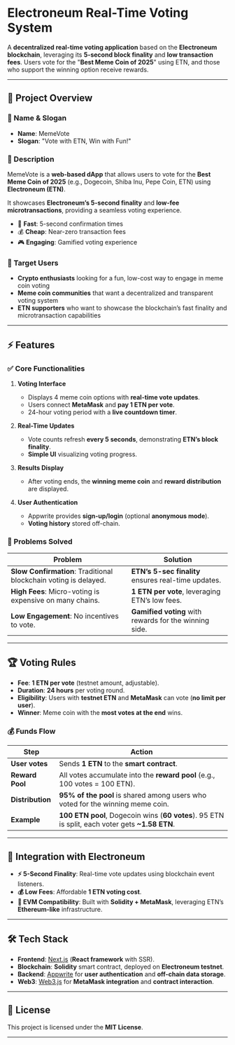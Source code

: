 # Electroneum Real-Time Voting System  

A **decentralized real-time voting application** based on the **Electroneum blockchain**, leveraging its **5-second block finality** and **low transaction fees**. Users vote for the "**Best Meme Coin of 2025**" using ETN, and those who support the winning option receive rewards.  

---

## 📌 Project Overview  

### 🔹 Name & Slogan  
- **Name**: MemeVote  
- **Slogan**: "Vote with ETN, Win with Fun!"  

### 🔹 Description  
MemeVote is a **web-based dApp** that allows users to vote for the **Best Meme Coin of 2025** (e.g., Dogecoin, Shiba Inu, Pepe Coin, ETN) using **Electroneum (ETN)**.  

It showcases **Electroneum’s 5-second finality** and **low-fee microtransactions**, providing a seamless voting experience.  
- 🚀 **Fast**: 5-second confirmation times  
- 💰 **Cheap**: Near-zero transaction fees  
- 🎮 **Engaging**: Gamified voting experience  

### 🎯 Target Users  
- **Crypto enthusiasts** looking for a fun, low-cost way to engage in meme coin voting  
- **Meme coin communities** that want a decentralized and transparent voting system  
- **ETN supporters** who want to showcase the blockchain’s fast finality and microtransaction capabilities  

---

## ⚡ Features  

### ✅ Core Functionalities  
1. **Voting Interface**  
   - Displays 4 meme coin options with **real-time vote updates**.  
   - Users connect **MetaMask** and **pay 1 ETN per vote**.  
   - 24-hour voting period with a **live countdown timer**.  

2. **Real-Time Updates**  
   - Vote counts refresh **every 5 seconds**, demonstrating **ETN’s block finality**.  
   - **Simple UI** visualizing voting progress.  

3. **Results Display**  
   - After voting ends, the **winning meme coin** and **reward distribution** are displayed.  

4. **User Authentication**  
   - Appwrite provides **sign-up/login** (optional **anonymous mode**).  
   - **Voting history** stored off-chain.  

### 🚀 Problems Solved  
| Problem | Solution |
|---------|----------|
| **Slow Confirmation**: Traditional blockchain voting is delayed. | **ETN’s 5-sec finality** ensures real-time updates. |
| **High Fees**: Micro-voting is expensive on many chains. | **1 ETN per vote**, leveraging ETN’s low fees. |
| **Low Engagement**: No incentives to vote. | **Gamified voting** with rewards for the winning side. |

---

## 🏆 Voting Rules  

- **Fee**: **1 ETN per vote** (testnet amount, adjustable).  
- **Duration**: **24 hours** per voting round.  
- **Eligibility**: Users with **testnet ETN** and **MetaMask** can vote (**no limit per user**).  
- **Winner**: Meme coin with the **most votes at the end** wins.  

### 💰 Funds Flow  
| Step | Action |
|------|--------|
| **User votes** | Sends **1 ETN** to the **smart contract**. |
| **Reward Pool** | All votes accumulate into the **reward pool** (e.g., 100 votes = 100 ETN). |
| **Distribution** | **95% of the pool** is shared among users who voted for the winning meme coin. |
| **Example** | **100 ETN pool**, Dogecoin wins (**60 votes**). 95 ETN is split, each voter gets **~1.58 ETN**. |

---

## 🔗 Integration with Electroneum  

- **⚡ 5-Second Finality**: Real-time vote updates using blockchain event listeners.  
- **💰 Low Fees**: Affordable **1 ETN voting cost**.  
- **🔗 EVM Compatibility**: Built with **Solidity + MetaMask**, leveraging ETN’s **Ethereum-like** infrastructure.  

---

## 🛠️ Tech Stack  

- **Frontend**: [Next.js](https://nextjs.org/) (**React framework** with SSR).  
- **Blockchain**: **Solidity** smart contract, deployed on **Electroneum testnet**.  
- **Backend**: [Appwrite](https://appwrite.io/) for **user authentication** and **off-chain data storage**.  
- **Web3**: [Web3.js](https://web3js.readthedocs.io/) for **MetaMask integration** and **contract interaction**.  

---

## 📜 License  
This project is licensed under the **MIT License**.  

---





